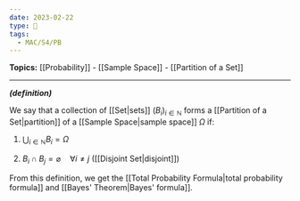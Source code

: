 ```yaml
---
date: 2023-02-22
type: 🧠
tags:
  - MAC/S4/PB
---
```


**Topics:** [[Probability]] - [[Sample Space]] - [[Partition of a Set]]

---

_**(definition)**_

We say that a collection of [[Set|sets]] $(B_i)_{i \in \mathbb{N}}$ forms a [[Partition of a Set|partition]] of a [[Sample Space|sample space]] $\Omega$ if:

1. $\bigcup_{i \in \mathbb{N}} B_i = \Omega$

2. $B_i \cap B_j = \varnothing \quad \forall i \neq j$ ([[Disjoint Set|disjoint]])

From this definition, we get the [[Total Probability Formula|total probability formula]] and [[Bayes' Theorem|Bayes' formula]].
